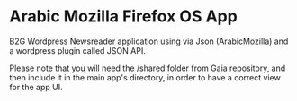 Arabic Mozilla Firefox OS App
========

B2G Wordpress Newsreader application using via Json (ArabicMozilla) and a wordpress plugin called JSON API.

Please note that you will need the /shared folder from Gaia repository, and then include it in the main app's directory, in order to have a correct view for the app UI.
